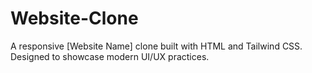 # Website-Clone
A responsive [Website Name] clone built with HTML and Tailwind CSS. Designed to showcase modern UI/UX practices.
